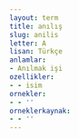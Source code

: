 ```yaml
---
layout: term
title: anılış
slug: anilis
letter: A
lisan: Türkçe
anlamlar:
- Anılmak işi
ozellikler:
- - isim
ornekler:
- - ''
orneklerkaynak:
- - ''
---
```

